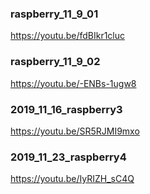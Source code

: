 ### raspberry_11_9_01
https://youtu.be/fdBIkr1cluc

### raspberry_11_9_02
https://youtu.be/-ENBs-1ugw8

### 2019_11_16_raspberry3
https://youtu.be/SR5RJMI9mxo

### 2019_11_23_raspberry4
https://youtu.be/IyRIZH_sC4Q
